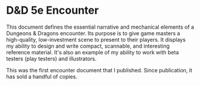 # D&D 5e Encounter

This document defines the essential narrative and mechanical elements of a Dungeons & Dragons encounter.
Its purpose is to give game masters a high-quality, low-investment scene to present to their players. It
displays my ability to design and write compact, scannable, and interesting reference material. It's also
an example of my ability to work with beta testers (play testers) and illustrators.

This was the first encounter document that I published. Since publication, it has sold a handful of copies.
